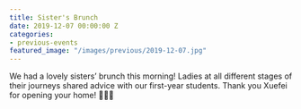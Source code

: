 ```yaml
---
title: Sister's Brunch
date: 2019-12-07 00:00:00 Z
categories:
- previous-events
featured_image: "/images/previous/2019-12-07.jpg"
---
```


We had a lovely sisters’ brunch this morning! Ladies at all different stages of their journeys shared advice with our first-year students. Thank you Xuefei for opening your home! 🥓🍳🥞